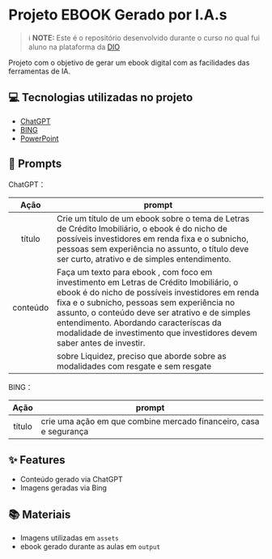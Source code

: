 

# Projeto EBOOK Gerado por I.A.s


 > ℹ️ **NOTE:** Este é o repositório desenvolvido durante o curso no qual fui aluno na plataforma da [DIO](https://dio.me)

Projeto com o objetivo de gerar um ebook digital com as facilidades das ferramentas de IA. 


## 💻 Tecnologias utilizadas no projeto

- [ChatGPT](https://chat.openai.com/) 
- [BING](https://www.bing.com)
- [PowerPoint](https://www.microsoft.com/en/microsoft-365/powerpoint)

## 🧠 Prompts


ChatGPT：

|   Ação   | prompt                                                                                                                                                                                                                                                                         |
| :------: | ------------------------------------------------------------------------------------------------------------------------------------------------------------------------------------------------------------------------------------------------------------------------------ |
|  título  |Crie um título de um ebook sobre o tema de Letras de Crédito Imobiliário, o ebook é do nicho de possíveis investidores em renda fixa  e o subnicho, pessoas sem experiência no assunto, o título deve ser curto, atrativo e de simples entendimento.|                                                    |
| conteúdo | Faça um texto para ebook , com foco em investimento em Letras de Crédito Imobiliário, o ebook é do nicho de possíveis investidores em renda fixa  e o subnicho, pessoas sem experiência no assunto, o conteúdo deve ser atrativo e de simples entendimento. Abordando caracteríscas da modalidade de investimento que investidores devem saber antes de investir. |
            | sobre Liquidez, preciso que aborde sobre as modalidades com resgate e sem resgate|


BING：

|  Ação  | prompt                                                                                 |
| :----: | -------------------------------------------------------------------------------------- |
| título | crie uma ação em que combine mercado financeiro, casa e segurança |

## ✨ Features

- Conteúdo gerado via ChatGPT
- Imagens geradas via Bing

## 📚 Materiais

- Imagens utilizadas em `assets`
- ebook gerado durante as aulas em `output`

